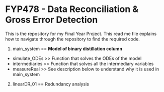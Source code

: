 # FYP478 - Data Reconciliation & Gross Error Detection
This is the repository for my Final Year Project. This read me file explains how to navigate through the repository to find the required code.

1. main_system   == **Model of binary distillation column**
- simulate_ODEs  >> Function that solves the ODEs of the model
- intermediaries >> Function that solves all the intermediary variables
- measureReal    >> See description below to understand why it is used in main_system

2. linearDR_01   == Redundancy analysis
